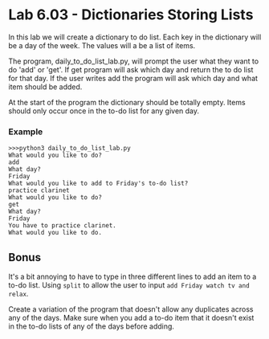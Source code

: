 # Lab 6.03 - Dictionaries Storing Lists

In this lab we will create a dictionary to do list. Each key in the dictionary will be a day of the week. The values will a be a list of items. 

The program, daily_to_do_list_lab.py, will prompt the user what they want to do 'add' or 'get'. If get program will ask which day and return the to do list for that day. If the user writes add the program will ask which day and what item should be added.

At the start of the program the dictionary should be totally empty. Items should only occur once in the to-do list for any given day. 

### Example

```
>>>python3 daily_to_do_list_lab.py
What would you like to do? 
add
What day? 
Friday
What would you like to add to Friday's to-do list? 
practice clarinet
What would you like to do? 
get
What day? 
Friday
You have to practice clarinet. 
What would you like to do. 
```

## Bonus
It's a bit annoying to have to type in three different lines to add an item to a to-do list. Using `split` to allow the user to input `add Friday watch tv and relax`. 

Create a variation of the program that doesn't allow any duplicates across any of the days. Make sure when you add a to-do item that it doesn't exist in the to-do lists of any of the days before adding. 